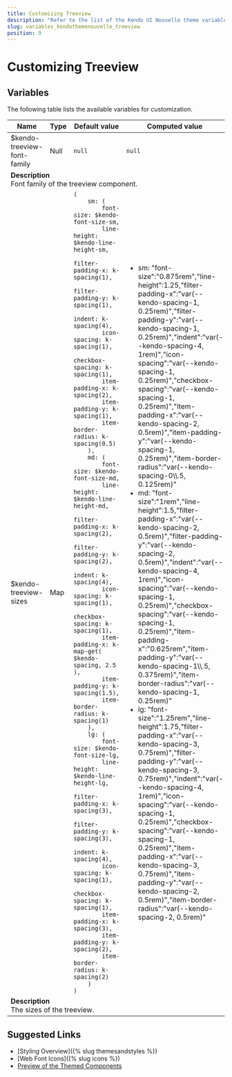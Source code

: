 ```yaml
---
title: Customizing Treeview
description: "Refer to the list of the Kendo UI Nouvelle theme variables available for customization."
slug: variables_kendothemenouvelle_treeview
position: 9
---
```


# Customizing Treeview

## Variables

The following table lists the available variables for customization.

<table class="theme-variables">
    <colgroup>
    <col style="width: 200px; white-space:nowrap;" />
    <col />
    <col />
    <col />
</colgroup>
<thead>
    <tr>
        <th>Name</th>
        <th>Type</th>
        <th>Default value</th>
        <th>Computed value</th>
    </tr>
</thead>
<tbody>
        <tr>
    <td>$kendo-treeview-font-family</td>
    <td>Null</td>
    <td><code>null</code></td>
    <td><code>null</code></td>
</tr>
<tr>
    <td colspan="4" class="theme-variables-description-container"><div><b>Description</b><div class="theme-variables-description">Font family of the treeview component.</div></div>
    </td>
</tr>
<tr>
    <td>$kendo-treeview-sizes</td>
    <td>Map</td>
    <td><code>(
    sm: (
        font-size: $kendo-font-size-sm,
        line-height: $kendo-line-height-sm,
        filter-padding-x: k-spacing(1),
        filter-padding-y: k-spacing(1),
        indent: k-spacing(4),
        icon-spacing: k-spacing(1),
        checkbox-spacing: k-spacing(1),
        item-padding-x: k-spacing(2),
        item-padding-y: k-spacing(1),
        item-border-radius: k-spacing(0.5)
    ),
    md: (
        font-size: $kendo-font-size-md,
        line-height: $kendo-line-height-md,
        filter-padding-x: k-spacing(2),
        filter-padding-y: k-spacing(2),
        indent: k-spacing(4),
        icon-spacing: k-spacing(1),
        checkbox-spacing: k-spacing(1),
        item-padding-x: k-map-get( $kendo-spacing, 2.5 ),
        item-padding-y: k-spacing(1.5),
        item-border-radius: k-spacing(1)
    ),
    lg: (
        font-size: $kendo-font-size-lg,
        line-height: $kendo-line-height-lg,
        filter-padding-x: k-spacing(3),
        filter-padding-y: k-spacing(3),
        indent: k-spacing(4),
        icon-spacing: k-spacing(1),
        checkbox-spacing: k-spacing(1),
        item-padding-x: k-spacing(3),
        item-padding-y: k-spacing(2),
        item-border-radius: k-spacing(2)
    )
)</code></td>
    <td><ul><li>sm: "font-size":"0.875rem","line-height":1.25,"filter-padding-x":"var(--kendo-spacing-1, 0.25rem)","filter-padding-y":"var(--kendo-spacing-1, 0.25rem)","indent":"var(--kendo-spacing-4, 1rem)","icon-spacing":"var(--kendo-spacing-1, 0.25rem)","checkbox-spacing":"var(--kendo-spacing-1, 0.25rem)","item-padding-x":"var(--kendo-spacing-2, 0.5rem)","item-padding-y":"var(--kendo-spacing-1, 0.25rem)","item-border-radius":"var(--kendo-spacing-0\\.5, 0.125rem)"</li><li>md: "font-size":"1rem","line-height":1.5,"filter-padding-x":"var(--kendo-spacing-2, 0.5rem)","filter-padding-y":"var(--kendo-spacing-2, 0.5rem)","indent":"var(--kendo-spacing-4, 1rem)","icon-spacing":"var(--kendo-spacing-1, 0.25rem)","checkbox-spacing":"var(--kendo-spacing-1, 0.25rem)","item-padding-x":"0.625rem","item-padding-y":"var(--kendo-spacing-1\\.5, 0.375rem)","item-border-radius":"var(--kendo-spacing-1, 0.25rem)"</li><li>lg: "font-size":"1.25rem","line-height":1.75,"filter-padding-x":"var(--kendo-spacing-3, 0.75rem)","filter-padding-y":"var(--kendo-spacing-3, 0.75rem)","indent":"var(--kendo-spacing-4, 1rem)","icon-spacing":"var(--kendo-spacing-1, 0.25rem)","checkbox-spacing":"var(--kendo-spacing-1, 0.25rem)","item-padding-x":"var(--kendo-spacing-3, 0.75rem)","item-padding-y":"var(--kendo-spacing-2, 0.5rem)","item-border-radius":"var(--kendo-spacing-2, 0.5rem)"</li></ul></td>
</tr>
<tr>
    <td colspan="4" class="theme-variables-description-container"><div><b>Description</b><div class="theme-variables-description">The sizes of the treeview.</div></div>
    </td>
</tr>
</tbody>
</table>

## Suggested Links

* [Styling Overview]({% slug themesandstyles %})
* [Web Font Icons]({% slug icons %})
* [Preview of the Themed Components](../)

